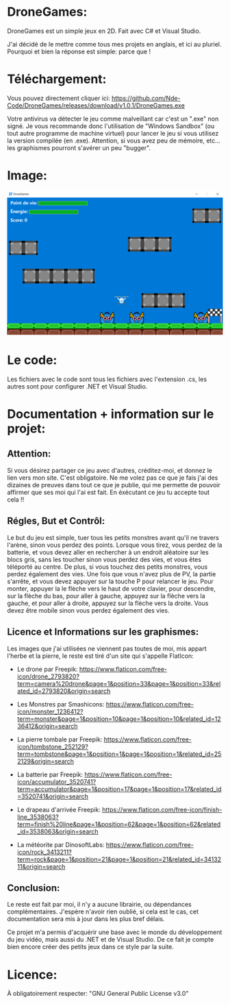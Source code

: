 # DroneGames:
DroneGames est un simple jeux en 2D. Fait avec C# et Visual Studio.

J'ai décidé de le mettre comme tous mes projets en anglais, et ici au pluriel.
Pourquoi et bien la réponse est simple: parce que !

# Téléchargement:

Vous pouvez directement cliquer ici: https://github.com/Nde-Code/DroneGames/releases/download/v1.0.1/DroneGames.exe

Votre antivirus va détecter le jeu comme malveillant car c'est un ".exe" non signé. Je vous recommande donc l'utilisation de "Windows Sandbox" (ou tout autre programme de machine virtuel) pour lancer le jeu si vous utilisez la version compilée (en .exe).
Attention, si vous avez peu de mémoire, etc... les graphismes pourront s'avérer un peu "bugger".

# Image:

![alt text](https://github.com/Nde-Code/DroneGames/blob/main/game.png)

# Le code:

Les fichiers avec le code sont tous les fichiers avec l'extension .cs, les autres sont pour configurer .NET et Visual Studio.

# Documentation + information sur le projet:

## Attention: 

Si vous désirez partager ce jeu avec d'autres, créditez-moi, et donnez le lien vers mon site. C'est obligatoire. Ne me volez pas ce que je fais j'ai des dizaines de preuves dans tout ce que je publie, qui me permette de pouvoir affirmer que ses moi qui l'ai est fait. En éxécutant ce jeu tu accepte tout cela !!

## Régles, But et Contrôl:

Le but du jeu est simple, tuer tous les petits monstres avant qu'il ne travers l'arène, sinon vous perdez des points. Lorsque vous tirez, vous perdez de la batterie, et vous devez aller en rechercher à un endroit aléatoire sur les blocs gris, sans les toucher sinon vous perdez des vies, et vous êtes téléporté au centre. De plus, si vous touchez des petits monstres, vous perdez également des vies. Une fois que vous n'avez plus de PV, la partie s'arrête, et vous devez appuyer sur la touche P pour relancer le jeu. Pour monter, appuyer la le flèche vers le haut de votre clavier, pour descendre, sur la flèche du bas, pour aller à gauche, appuyez sur la flèche vers la gauche, et pour aller à droite, appuyez sur la flèche vers la droite. Vous devez être mobile sinon vous perdez également des vies. 

## Licence et Informations sur les graphismes:
 
Les images que j'ai utilisées ne viennent pas toutes de moi, mis appart l'herbe et la pierre, le reste est tiré d'un site qui s'appelle FlatIcon:

- Le drone par Freepik: https://www.flaticon.com/free-icon/drone_2793820?term=camera%20drone&page=1&position=33&page=1&position=33&related_id=2793820&origin=search

 

- Les Monstres par Smashicons: https://www.flaticon.com/free-icon/monster_1236412?term=monster&page=1&position=10&page=1&position=10&related_id=1236412&origin=search

 

- La pierre tombale par Freepik: https://www.flaticon.com/free-icon/tombstone_252129?term=tombstone&page=1&position=1&page=1&position=1&related_id=252129&origin=search
 

- La batterie par Freepik: https://www.flaticon.com/free-icon/accumulator_3520741?term=accumulator&page=1&position=17&page=1&position=17&related_id=3520741&origin=search

 

- Le drapeau d'arrivée Freepik: https://www.flaticon.com/free-icon/finish-line_3538063?term=finish%20line&page=1&position=62&page=1&position=62&related_id=3538063&origin=search

 

- La météorite par DinosoftLabs: https://www.flaticon.com/free-icon/rock_3413211?term=rock&page=1&position=21&page=1&position=21&related_id=3413211&origin=search

 ## Conclusion:

Le reste est fait par moi, il n'y a aucune librairie, ou dépendances complémentaires. J'espère n'avoir rien oublié, si cela est le cas, cet documentation sera mis à jour dans les plus bref délais.

Ce projet m'a permis d'acquérir une base avec le monde du développement du jeu vidéo, mais aussi du .NET et de Visual Studio. De ce fait je compte bien encore créer des petits jeux dans ce style par la suite.

# Licence:

À obligatoirement respecter: "GNU General Public License v3.0"

 
 
